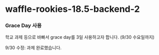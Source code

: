 # waffle-rookies-18.5-backend-2

### Grace Day 사용
학교 과제 등으로 바빠서 grace day를 3일 사용하고자 합니다. (9/30 수요일까지)

9/30 수정: 과제 완료했습니다. 
